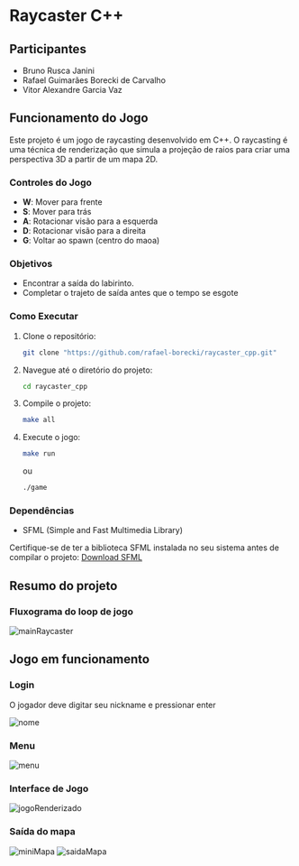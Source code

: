 # Raycaster C++

## Participantes

- Bruno Rusca Janini
- Rafael Guimarães Borecki de Carvalho
- Vitor Alexandre Garcia Vaz

## Funcionamento do Jogo

Este projeto é um jogo de raycasting desenvolvido em C++. O raycasting é uma técnica de renderização que simula a projeção de raios para criar uma perspectiva 3D a partir de um mapa 2D.

### Controles do Jogo

- **W**: Mover para frente
- **S**: Mover para trás
- **A**: Rotacionar visão para a esquerda
- **D**: Rotacionar visão para a direita
- **G**: Voltar ao spawn (centro do maoa)

### Objetivos

- Encontrar a saída do labirinto.
- Completar o trajeto de saída antes que o tempo se esgote

### Como Executar

1. Clone o repositório:
    ```sh
    git clone "https://github.com/rafael-borecki/raycaster_cpp.git"
    ```
2. Navegue até o diretório do projeto:
    ```sh
    cd raycaster_cpp
    ```
3. Compile o projeto:
    ```sh
    make all
    ```
4. Execute o jogo:
    ```sh
    make run
    ```
    ou
   ```sh
   ./game
   ```

   

### Dependências

- SFML (Simple and Fast Multimedia Library)

Certifique-se de ter a biblioteca SFML instalada no seu sistema antes de compilar o projeto: <a href = "https://www.sfml-dev.org/download.php"> Download SFML</a>


## Resumo do projeto

### Fluxograma do loop de jogo
![mainRaycaster](https://github.com/user-attachments/assets/55940140-3069-4e64-83b2-69c19954b2d5)

## Jogo em funcionamento
### Login

O jogador deve digitar seu nickname e pressionar enter

![nome](https://github.com/user-attachments/assets/d8aefb77-1afa-47c4-8043-0d981cc6b615)



### Menu
![menu](https://github.com/user-attachments/assets/4091cf8d-d8fa-41c9-b42a-eb191f8a86c9)

### Interface de Jogo
![jogoRenderizado](https://github.com/user-attachments/assets/a13ead60-d8a6-44d6-910f-67bbeacd62fc)

### Saída do mapa
![miniMapa](https://github.com/user-attachments/assets/410a4f19-243d-4c27-8816-0e961f3608a1)
![saidaMapa](https://github.com/user-attachments/assets/175062b5-0619-4359-9a20-23595ae804ec)


